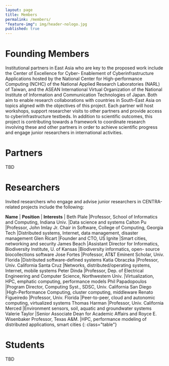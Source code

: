 ```yaml
---
layout: page
title: Members
permalink: /members/
"feature-img": img/header-nologo.jpg
published: true
---
```


# Founding Members

Institutional partners in East Asia who are key to the proposed work include the Center of Excellence for Cyber-  Enablement of Cyberinfrastructure Applications hosted by the National Center for High-performance Computing (NCHC) of the National Applied Research Laboratories (NARL) of Taiwan, and the ASEAN International Virtual Organization of the National Institute of Information and Communication Technologies of Japan. Both aim to enable research collaborations with countries in South-East Asia on topics aligned with the objectives of this project. Each partner will host workshops, support researcher visits to other partners and provide access to cyberinfrastructure testbeds. In addition to scientific outcomes, this project is contributing towards a framework to coordinate research involving these and other partners in order to achieve scientific progress and engage junior researchers in international activities.

# Partners

TBD

# Researchers

Invited researchers who engage and advise junior researchers in CENTRA-related projects include the following:

**Name**  | **Position**  | **Interests** |
Beth Plale          |Professor, School of Informatics and Computing, Indiana Univ.                            |Data science and systems
Calton Pu     |Professor, John Imlay Jr. Chair in Software, College of Computing, Georgia Tech       |Distributed systems, Internet, data management, disaster management
Glen Ricart        |Founder and CTO, US Ignite                                             |Smart cities, networking and security
James Beach        |Assistant Director for Informatics, Biodiversity Institute, U. of Kansas              |Biodiversity informatics, open- source biocollections software
Jose Fortes        |Professor, AT&T Eminent Scholar, Univ. Florida                              |Distributed software-defined systems
Katia Obraczka     |Professor, Univ. California Santa Cruz                                 |Networks, distributed/operating systems, Internet, mobile systems 
Peter Dinda        |Professor, Dep. of Electrical Engineering and Computer Science, Northwestern Univ.         |Virtualization, HPC, emphatic computing, performance models
Phil Papadopoulos   |Program Director, Computing Syst., SDSC, Univ. California San Diego             |High-Performance Computing, cluster computing, middleware
Renato Figueiredo   |Professor, Univ. Florida                                              |Peer-to-peer, cloud and autonomic computing, virtualized systems 
Thomas Harman      |Professor, Univ. California Merced                                     |Environment sensors, soil, aquatic and groundwater systems
Valerie Taylor      |Senior Associate Dean for Academic Affairs and Royce E. Wisenbaker Professor, Texas A&M. |HPC, performance modeling of distributed applications, smart cities
{: class="table"}

# Students

TBD